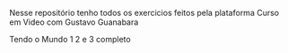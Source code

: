 Nesse repositório tenho todos os exercicios feitos pela plataforma Curso em Video com Gustavo Guanabara

Tendo o Mundo 1 2 e 3 completo
